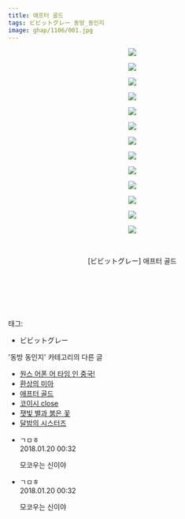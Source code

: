 ```yaml
---
title: 애프터 골드
tags: ビビットグレー 동방_동인지
image: ghap/1106/001.jpg
---
```

<div class="article">
<p style="text-align: center; clear: none; float: none;"><img src="{{ site.nasurl }}/ghap/1106/001.jpg"/></p>
<p style="text-align: center; clear: none; float: none;"><img src="{{ site.nasurl }}/ghap/1106/002.jpg"/></p>
<p style="text-align: center; clear: none; float: none;"><img src="{{ site.nasurl }}/ghap/1106/003.jpg"/></p>
<p style="text-align: center; clear: none; float: none;"><img src="{{ site.nasurl }}/ghap/1106/004.jpg"/></p>
<p style="text-align: center; clear: none; float: none;"><img src="{{ site.nasurl }}/ghap/1106/005.jpg"/></p>
<p style="text-align: center; clear: none; float: none;"><img src="{{ site.nasurl }}/ghap/1106/006.jpg"/></p>
<p style="text-align: center; clear: none; float: none;"><img src="{{ site.nasurl }}/ghap/1106/007.jpg"/></p>
<p style="text-align: center; clear: none; float: none;"><img src="{{ site.nasurl }}/ghap/1106/008.jpg"/></p>
<p style="text-align: center; clear: none; float: none;"><img src="{{ site.nasurl }}/ghap/1106/009.jpg"/></p>
<p style="text-align: center; clear: none; float: none;"><img src="{{ site.nasurl }}/ghap/1106/010.jpg"/></p>
<p style="text-align: center; clear: none; float: none;"><img src="{{ site.nasurl }}/ghap/1106/011.jpg"/></p>
<p style="text-align: center; clear: none; float: none;"><img src="{{ site.nasurl }}/ghap/1106/012.jpg"/></p>
<p style="text-align: center; clear: none; float: none;"><img src="{{ site.nasurl }}/ghap/1106/013.jpg"/></p>
<p style="text-align: center; clear: none; float: none;"><br/></p>
<p style="text-align: center; clear: none; float: none;">[ビビットグレー] 애프터 골드</p>
<p style="text-align: center; clear: none; float: none;"><br/></p>
<p style="text-align: center; clear: none; float: none;"><br/></p>
<p><br/></p>
</div><div class="tagTrail">
<p>태그: </p>
<ul>
<li>ビビットグレー</li>
</ul>
</div><div class="another">
<p>'동방 동인지' 카테고리의 다른 글</p>
<ul>
<li><a href="/2016-07-26-ghap_1108">원스 어폰 어 타임 인 중국!</a></li>
<li><a href="/2016-07-26-ghap_1107">환상의 미아</a></li>
<li><a href="/2016-07-26-ghap_1106">애프터 골드</a></li>
<li><a href="/2016-07-26-ghap_1105">코이시 close</a></li>
<li><a href="/2016-07-26-ghap_1104">잿빛 별과 붉은 꽃</a></li>
<li><a href="/2016-07-26-ghap_1103">달밤의 시스터즈</a></li>
</ul>
</div><div class="cb_module cb_fluid">
<div class="cb_wrt cb_profile">
<div class="comment">
<ul>
<li class="cb_thumb_off" id="comment15178256">
<div class="cb_comment_area">
<div class="cb_info_area">
<div class="cb_section">
<span class="cb_nick_name">ㄱㅁㅎ</span>
</div>
<div class="cb_section">
<span class="cb_date">2018.01.20 00:32 </span>
</div>
</div>
<div class="cb_dsc_comment">
<p class="cb_dsc">
											모코우는 신이야
										</p>
</div>
</div></li>
<li class="cb_thumb_off" id="comment15178257">
<div class="cb_comment_area">
<div class="cb_info_area">
<div class="cb_section">
<span class="cb_nick_name">ㄱㅁㅎ</span>
</div>
<div class="cb_section">
<span class="cb_date">2018.01.20 00:32 </span>
</div>
</div>
<div class="cb_dsc_comment">
<p class="cb_dsc">
											모코우는 신이야
										</p>
</div>
</div></li>
</ul>
</div>
</div><!-- commentList close -->
</div>